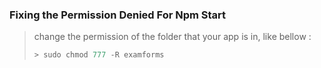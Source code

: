 ### Fixing the Permission Denied For Npm Start

> change the permission of the folder that your app is in, like bellow :
>
> ```javascript
> > sudo chmod 777 -R examforms
> ```